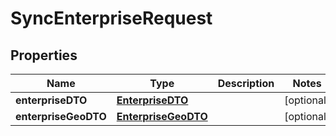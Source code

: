 
# SyncEnterpriseRequest

## Properties
Name | Type | Description | Notes
------------ | ------------- | ------------- | -------------
**enterpriseDTO** | [**EnterpriseDTO**](EnterpriseDTO.md) |  |  [optional]
**enterpriseGeoDTO** | [**EnterpriseGeoDTO**](EnterpriseGeoDTO.md) |  |  [optional]



